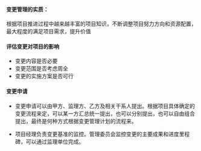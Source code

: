 #### 变更管理的实质：

根据项目推进过程中越来越丰富的项目知识，不断调整项目努力方向和资源配置，最大程度的满足项目需求，提升价值

#### 评估变更对项目的影响

- 变更内容是否必要
- 变更范围是否考虑周全
- 变更的实施方案是否可行

#### 变更申请

- 变更申请可以由甲方、监理方、乙方及相关干系人提出。根据项目具体确定的变更流程来定，可以某一方汇总统一提出，也可以分别提出，也可以自由组合提出，最终是何种方式根据变更管理计划的流程来。

- 项目经理负责变更基准的监控。管理委员会监控变更的主要成果和进度里程碑，可以通过监理单位完成。